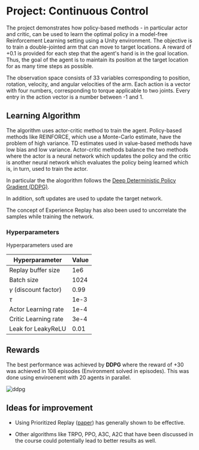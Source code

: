 # Project: Continuous Control

The project demonstrates how policy-based methods - in particular actor and critic, can be used to learn the optimal policy in a model-free Reinforcement Learning setting using a Unity environment.
The objective is to train a double-jointed arm that can move to target locations. A reward of +0.1 is provided for each step that the agent's hand is in the goal location. Thus, the goal of the agent is to maintain its position at the target location for as many time steps as possible.

The observation space consists of 33 variables corresponding to position, rotation, velocity, and angular velocities of the arm. Each action is a vector with four numbers, corresponding to torque applicable to two joints. Every entry in the action vector is a number between -1 and 1. 
  
## Learning Algorithm

The algorithm uses actor-critic method to train the agent. Policy-based methods like REINFORCE, which use a Monte-Carlo estimate, have the problem of high variance. TD estimates used in value-based methods have low bias and low variance. Actor-critic methods balance the two methods where the actor is a neural network which updates the policy and the critic is another neural network which evaluates the policy being learned which is, in turn, used to train the actor.

In particular the the alogorithm follows the [Deep Deterministic Policy Gradient (DDPG)](https://arxiv.org/abs/1509.02971).

In addition, soft updates are used to update the target network.

The concept of Experience Replay has also been used to uncorrelate the samples while training the network.

### Hyperparameters

Hyperparameters used are

| Hyperparameter                      | Value |
| ----------------------------------- | ----- |
| Replay buffer size                  | 1e6   |
| Batch size                          | 1024  |
| $\gamma$ (discount factor)          | 0.99  |
| $\tau$                              | 1e-3  |
| Actor Learning rate                 | 1e-4  |
| Critic Learning rate                | 3e-4  |
| Leak for LeakyReLU                  | 0.01  |

## Rewards

The best performance was achieved by **DDPG** where the reward of +30 was achieved in 108 episodes (Environment solved in  episodes). This was done using enviroenemt with 20 agents in parallel.

![ddpg](Scoret.png)
  
## Ideas for improvement

- Using Prioritized Replay ([paper](https://arxiv.org/abs/1511.05952)) has generally shown to be effective.

- Other algorithms like TRPO, PPO, A3C, A2C that have been discussed in the course could potentially lead to better results as well.